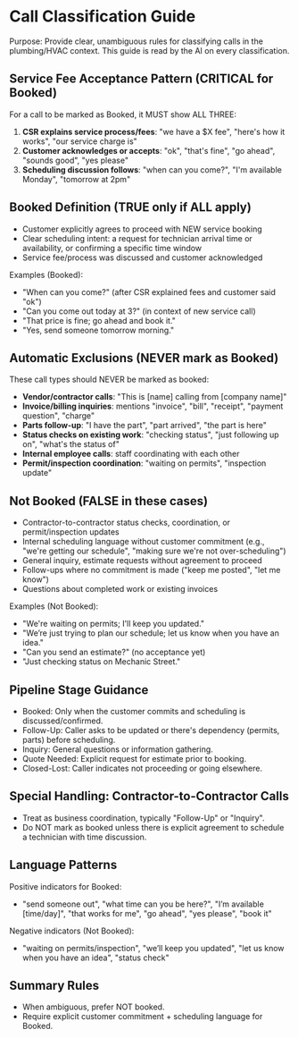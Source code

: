 # Call Classification Guide

Purpose: Provide clear, unambiguous rules for classifying calls in the plumbing/HVAC context. This guide is read by the AI on every classification.

## Service Fee Acceptance Pattern (CRITICAL for Booked)

For a call to be marked as Booked, it MUST show ALL THREE:
1. **CSR explains service process/fees**: "we have a $X fee", "here's how it works", "our service charge is"
2. **Customer acknowledges or accepts**: "ok", "that's fine", "go ahead", "sounds good", "yes please"
3. **Scheduling discussion follows**: "when can you come?", "I'm available Monday", "tomorrow at 2pm"

## Booked Definition (TRUE only if ALL apply)
- Customer explicitly agrees to proceed with NEW service booking
- Clear scheduling intent: a request for technician arrival time or availability, or confirming a specific time window
- Service fee/process was discussed and customer acknowledged

Examples (Booked):
- "When can you come?" (after CSR explained fees and customer said "ok")
- "Can you come out today at 3?" (in context of new service call)
- "That price is fine; go ahead and book it."
- "Yes, send someone tomorrow morning."

## Automatic Exclusions (NEVER mark as Booked)

These call types should NEVER be marked as booked:
- **Vendor/contractor calls**: "This is [name] calling from [company name]"
- **Invoice/billing inquiries**: mentions "invoice", "bill", "receipt", "payment question", "charge"
- **Parts follow-up**: "I have the part", "part arrived", "the part is here"
- **Status checks on existing work**: "checking status", "just following up on", "what's the status of"
- **Internal employee calls**: staff coordinating with each other
- **Permit/inspection coordination**: "waiting on permits", "inspection update"

## Not Booked (FALSE in these cases)
- Contractor-to-contractor status checks, coordination, or permit/inspection updates
- Internal scheduling language without customer commitment (e.g., "we're getting our schedule", "making sure we're not over-scheduling")
- General inquiry, estimate requests without agreement to proceed
- Follow-ups where no commitment is made ("keep me posted", "let me know")
- Questions about completed work or existing invoices

Examples (Not Booked):
- "We're waiting on permits; I'll keep you updated."
- "We’re just trying to plan our schedule; let us know when you have an idea."
- "Can you send an estimate?" (no acceptance yet)
- "Just checking status on Mechanic Street."

## Pipeline Stage Guidance
- Booked: Only when the customer commits and scheduling is discussed/confirmed.
- Follow-Up: Caller asks to be updated or there's dependency (permits, parts) before scheduling.
- Inquiry: General questions or information gathering.
- Quote Needed: Explicit request for estimate prior to booking.
- Closed-Lost: Caller indicates not proceeding or going elsewhere.

## Special Handling: Contractor-to-Contractor Calls
- Treat as business coordination, typically "Follow-Up" or "Inquiry".
- Do NOT mark as booked unless there is explicit agreement to schedule a technician with time discussion.

## Language Patterns
Positive indicators for Booked:
- "send someone out", "what time can you be here?", "I’m available [time/day]", "that works for me", "go ahead", "yes please", "book it"

Negative indicators (Not Booked):
- "waiting on permits/inspection", "we’ll keep you updated", "let us know when you have an idea", "status check"

## Summary Rules
- When ambiguous, prefer NOT booked.
- Require explicit customer commitment + scheduling language for Booked.

